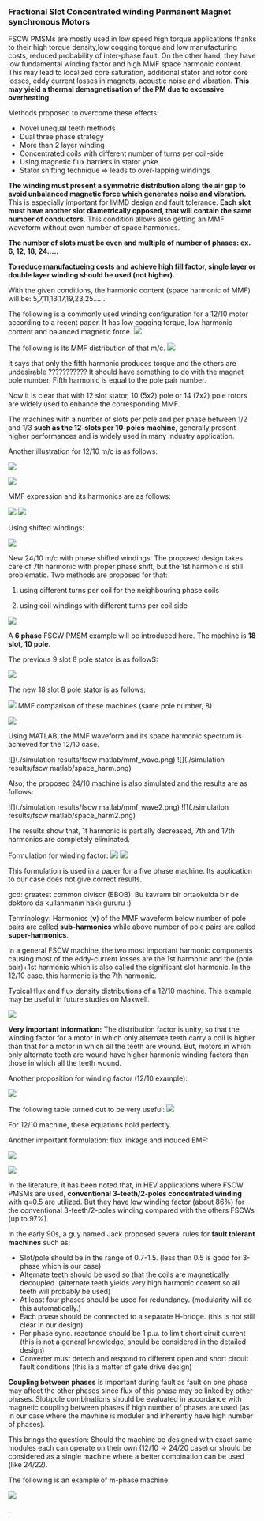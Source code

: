 ### Fractional Slot Concentrated winding Permanent Magnet synchronous Motors

FSCW PMSMs are mostly used in low speed high torque applications thanks to their high torque density,low cogging torque and low manufacturing costs, reduced probability of inter-phase fault.
On the other hand, they have low fundamental winding factor and high MMF space harmonic content. This may lead to localized core saturation, additional stator and rotor core losses, eddy current losses in magnets, acoustic noise and vibration. **This may yield a thermal demagnetisation of the PM due to excessive overheating.**

Methods proposed to overcome these effects:
* Novel unequal teeth methods
* Dual three phase strategy
* More than 2 layer winding
* Concentrated coils with different number of turns per coil-side
* Using magnetic flux barriers in stator yoke
* Stator shifting technique => leads to over-lapping windings

**The winding must present a symmetric distribution along the air gap to avoid unbalanced magnetic force which generates noise and vibration.** This is especially important for IMMD design and fault tolerance.
**Each slot must have another slot diametrically opposed, that will contain the same number of conductors.** This condition allows also getting an MMF waveform without even number of space harmonics.

**The number of slots must be even and multiple of number of phases: ex. 6, 12, 18, 24.....**

**To reduce manufactueing costs and achieve high fill factor, single layer or double layer winding should be used (not higher).**

With the given conditions, the harmonic content (space harmonic of MMF) will be: 5,7,11,13,17,19,23,25......

The following is a commonly used winding configuration for a 12/10 motor according to a recent paper. It has low cogging torque, low harmonic content and balanced magnetic force.
![](./newimages/12s10p.png)

The following is its MMF distribution of that m/c.
![](./newimages/mmfdist.png)

It says that only the fifth harmonic produces torque and the others are undesirable ???????????
It should have something to do with the magnet pole number. Fifth harmonic is equal to the pole pair number.

Now it is clear that with 12 slot stator, 10 (5x2) pole or 14 (7x2) pole rotors are widely used to enhance the corresponding MMF.



The machines with a number of slots per pole and per phase between 1/2 and 1/3 **such as the 12-slots per 10-poles machine**, generally present higher performances and is widely used in many industry application.

Another illustration for 12/10 m/c is as follows:

![](./newimages/12s10p2.png)

![](./newimages/12s10p3.png)


MMF expression and its harmonics are as follows:

![](./newimages/mmf1.png)
![](./newimages/mmf2.png)

Using shifted windings:

![](./newimages/mmf3.png)

New 24/10 m/c with phase shifted windings: The proposed design takes care of 7th harmonic with proper phase shift, but the 1st harmonic is still problematic. Two methods are proposed for that:

1) using different turns per coil for the neighbouring phase coils

2) using coil windings with different turns per coil side

![](./newimages/phase_shift.png)


A **6 phase** FSCW PMSM example will be introduced here. The machine is **18 slot, 10 pole**.

The previous 9 slot 8 pole stator is as followS:

![](./newimages/9s8p1.png)


The new 18 slot 8 pole stator is as follows:

![](./newimages/18s8p1.png)
MMF comparison of these machines (same pole number, 8)

![](./newimages/mmf4.png)



Using MATLAB, the MMF waveform and its space harmonic spectrum is achieved for the 12/10 case.

![](./simulation results/fscw matlab/mmf_wave.png)
![](./simulation results/fscw matlab/space_harm.png)

Also, the proposed 24/10 machine is also simulated and the results are as follows:

![](./simulation results/fscw matlab/mmf_wave2.png)
![](./simulation results/fscw matlab/space_harm2.png)

The results show that, 1t harmonic is partially decreased, 7th and 17th harmonics are completely eliminated.


Formulation for winding factor:
![](./newimages/wf1.png)
![](./newimages/wf2.png)

This formulation is used in a paper for a five phase machine. Its application to our case does not give correct results.

gcd: greatest common divisor (EBOB): Bu kavramı bir ortaokulda bir de doktoro da kullanmanın haklı gururu :)

Terminology: Harmonics (**v**) of the MMF waveform below number of pole pairs are called **sub-harmonics** while above number of pole pairs are called **super-harmonics**.

In a general FSCW machine, the two most important harmonic components causing most of the eddy-current losses are the 1st harmonic and the (pole pair)+1st harmonic which is also called the significant slot harmonic. In the 12/10 case, this harmonic is the 7th harmonic.

Typical flux and flux density distributions of a 12/10 machine. This example may be useful in future studies on Maxwell.

![](./newimages/flux_dens.png)

**Very important information:** The distribution factor is unity, so that the winding factor for a motor in which only alternate teeth carry a coil is higher than that for a motor in which all the teeth are wound. But, motors in which only alternate teeth are wound have higher harmonic winding factors than those in which all the teeth wound.

Another proposition for winding factor (12/10 example):

![](./newimages/wf3.png)

The following table turned out to be very useful:
![](./newimages/wf4.png)

For 12/10 machine, these equations hold perfectly.

Another important formulation: flux linkage and induced EMF:

![](./newimages/flux_linkage.png)

![](./newimages/emf.png)


In the literature, it has been noted that, in HEV applications where FSCW PMSMs are used, **conventional 3-teeth/2-poles concentrated winding** with q=0.5 are utilized. But they have low winding factor (about 86%) for the conventional 3-teeth/2-poles winding compared with the others FSCWs (up to 97%).


In the early 90s, a guy named Jack proposed several rules for **fault tolerant machines** such as:
* Slot/pole should be in the range of 0.7-1.5. (less than 0.5 is good for 3-phase which is our case)
* Alternate teeth should be used so that the coils are magnetically decoupled. (alternate teeth yields very high harmonic content so all teeth will probably be used)
* At least four phases should be used for redundancy. (modularity will do this automatically.)
* Each phase should be connected to a separate H-bridge. (this is not still clear in our design).
* Per phase sync. reactance should be 1 p.u. to limit short ciruit current (this is not a general knowledge, should be considered in the detailed design)
* Converter must detech and respond to different open and short circuit fault conditions (this ia a matter of gate drive design)

**Coupling between phases** is important during fault as fault on one phase may affect the other phases since flux of this phase may be linked by other phases. Slot/pole combinations should be evaluated in accordance with magnetic coupling between phases if high number of phases are used (as in our case where the mavhine is moduler and inherently have high number of phases).

This brings the question: Should the machine be designed with exact same modules each can operate on their own (12/10 => 24/20 case) or should be considered as a single machine where a better combination can be used (like 24/22).

The following is an example of m-phase machine:

![](./newimages/m-phase.png)



.

